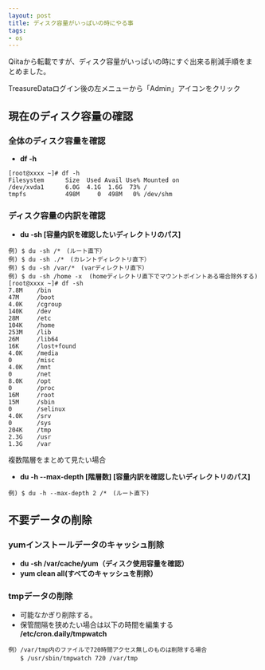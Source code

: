 ```yaml
---
layout: post
title: ディスク容量がいっぱいの時にやる事
tags: 
- os
---
```

Qiitaから転載ですが、ディスク容量がいっぱいの時にすぐ出来る削減手順をまとめました。
<!-- more -->

TreasureDataログイン後の左メニューから「Admin」アイコンをクリック  

## 現在のディスク容量の確認
### 全体のディスク容量を確認
- **df -h**
```
[root@xxxx ~]# df -h
Filesystem      Size  Used Avail Use% Mounted on
/dev/xvda1      6.0G  4.1G  1.6G  73% /
tmpfs           498M     0  498M   0% /dev/shm
```

### ディスク容量の内訳を確認
- **du -sh [容量内訳を確認したいディレクトリのパス]**  
```
例) $ du -sh /*　(ルート直下）    
例) $ du -sh ./*　(カレントディレクトリ直下）  
例) $ du -sh /var/*　(varディレクトリ直下）
例) $ du -sh /home -x  (homeディレクトリ直下でマウントポイントある場合除外する)
[root@xxxx ~]# df -sh
7.8M    /bin
47M     /boot
4.0K    /cgroup
140K    /dev
28M     /etc
104K    /home
253M    /lib
26M     /lib64
16K     /lost+found
4.0K    /media
0       /misc
4.0K    /mnt
0       /net
8.0K    /opt
0       /proc
16M     /root
15M     /sbin
0       /selinux
4.0K    /srv
0       /sys
204K    /tmp
2.3G    /usr
1.3G    /var
```

複数階層をまとめて見たい場合
- **du -h --max-depth [階層数] [容量内訳を確認したいディレクトリのパス]**   
```
例) $ du -h --max-depth 2 /*　(ルート直下)
```


## 不要データの削除
### yumインストールデータのキャッシュ削除
- **du -sh /var/cache/yum（ディスク使用容量を確認）**
- **yum clean all(すべてのキャッシュを削除）**

### tmpデータの削除
- 可能なかぎり削除する。
- 保管間隔を狭めたい場合は以下の時間を編集する  
**/etc/cron.daily/tmpwatch**  
```
例）/var/tmp内のファイルで720時間アクセス無しのものは削除する場合  
　　$ /usr/sbin/tmpwatch 720 /var/tmp
```
